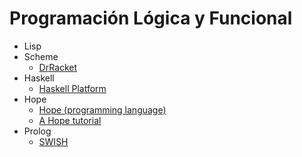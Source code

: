 # Programación Lógica y Funcional

+ Lisp
+ Scheme
  + [DrRacket](https://racket-lang.org/download/)
+ Haskell
  + [Haskell Platform](https://www.haskell.org/)
+ Hope
  + [Hope (programming language)](https://web.archive.org/web/20130801064002/http://www.hopemachine.co.uk/)
  + [A Hope tutorial](https://archive.org/stream/BYTE_Vol_10-08_1985-08_The_Amiga#page/n241/mode/2up)
+ Prolog
  + [SWISH](https://swish.swi-prolog.org/)
